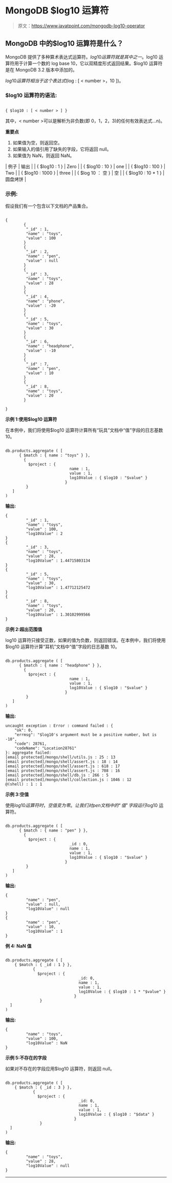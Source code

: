 # MongoDB $log10 运算符

> 原文：<https://www.javatpoint.com/mongodb-log10-operator>

## MongoDB 中的$log10 运算符是什么？

MongoDB 提供了多种算术表达式运算符。$log10 运算符就是其中之一。$log10 运算符用于计算一个数的 log base 10，它以双精度形式返回结果。$log10 运算符是在 MongoDB 3.2 版本中添加的。

$log10 运算符相当于这个表达式($log : [ < number >，10 ])。

### $log10 运算符的语法:

```

{ $log10 : [ < number > ] }

```

其中，< number >可以是解析为非负数(即 0，1，2，3)的任何有效表达式...n)。

**重要点**

1.  如果<number>值为空，则返回空。</number>
2.  如果输入的值引用了缺失的字段，它将返回 null。
3.  如果<number>值为 NaN，则返回 NaN。</number>

| 例子 | 输出 |
| { $log10 : 1 } | Zero |
| { $log10 : 10 } | one |
| { $log10 : 100 } | Two |
| { $log10 : 1000 } | three |
| { $log 10 ： 空 } | 空 |
| { $log10 : 10 * 1 } | 圆盘烤饼 |

### 示例:

假设我们有一个包含以下文档的产品集合。

```

{
        {
         "_id" : 1, 
         "name" : "toys",
         "value" : 100
        }
        {
         "_id" : 2, 
         "name" : "pen",
         "value" : null	
        }
        {
         "_id" : 3, 
         "name" : "toys",
         "value" : 28	
        }
        {
         "_id" : 4, 
         "name" : "phone",
         "value" : -20
        }
        {
         "_id" : 5, 
         "name" : "toys",
         "value" : 30
        }
        {
         "_id" : 6, 
         "name" : "headphone",
         "value" : -10
        }
        {
         "_id" : 7, 
         "name" : "pen",
         "value" : 10
        }
        {
         "_id" : 8, 
         "name" : "toys",
         "value" : 20	
        }

}

```

**示例 1:使用$log10 运算符**

在本例中，我们将使用$log10 运算符计算所有“玩具”文档中“值”字段的日志基数 10。

```

db.products.aggregate ( [
      { $match : { name : "toys" } },
        {
          $project : {
                            name : 1,
                            value : 1,
                            log10Value : { $log10 : "$value" }
                          }
         }
   ] 
)

```

**输出:**

```
{
         "_id" : 1, 
         "name" : "toys",
         "value" : 100,
         "log10Value" : 2
}
{
         "_id" : 3, 
         "name" : "toys",
         "value" : 28,
         "log10Value" : 1.44715803134
}
{
         "_id" : 5, 
         "name" : "toys",
         "value" : 30,
         "log10Value" : 1.47712125472
}
{
         "_id" : 8, 
         "name" : "toys",
         "value" : 20,
         "log10Value" : 1.30102999566
}

```

**示例 2:超出范围值**

log10 运算符只接受正数，如果<number>的值为负数，则返回错误。在本例中，我们将使用$log10 运算符计算“耳机”文档中“值”字段的日志基数 10。</number>

```

db.products.aggregate ( [
      { $match : { name : "headphone" } },
        {
          $project : {
                            name : 1,
                            value : 1,
                            log10Value : { $log10 : "$value" }
                          }
         }
   ] 
)

```

**输出:**

```
uncaught exception : Error : command failed : {
	"ok": 0,
	"errmsg": "$log10's argument must be a positive number, but is -10",
	"code": 28761,
	"codeName": "Location28761"
}: aggregate failed:
[email protected]/mongo/shell/utils.js : 25 : 13
[email protected]/mongo/shell/assert.js : 18 : 14
[email protected]/mongo/shell/assert.js : 618 : 17
[email protected]/mongo/shell/assert.js : 708 : 16
[email protected]/mongo/shell/db.js : 266 : 5
[email protected]/mongo/shell/collection.js : 1046 : 12
@(shell) : 1 : 1

```

**示例 3:空值**

使用$log10 运算符时，空值变为零。让我们对 pen 文档中的“值”字段运行$log10 运算符。

```

db.products.aggregate ( [
      { $match : { name : "pen" } },
        {
          $project : { 
                            _id : 0,
                            name : 1,
                            value : 1,
                            log10Value : { $log10 : "$value" }
                          }
         }
   ] 
)

```

**输出:**

```
{
         "name" : "pen",
         "value" : null,
         "log10Value" : null
}
{
         "name" : "pen",
         "value" : 10,
         "log10Value" : 1         
}

```

**例 4: NaN 值**

```

db.products.aggregate ( [
    { $match : { _id : 1 } },
            { 
              $project : { 
                                _id: 0,
                                name : 1,
                                value : 1,
                                log10Value : { $log10 : 1 * "$value" }
                              }
               }
  ]
)

```

**输出:**

```
{
         "name" : "toys",
         "value" : 100,
         "log10Value" : NaN         
}

```

**示例 5:不存在的字段**

如果对不存在的字段应用$log10 运算符，则返回 null。

```

db.products.aggregate ( [
    { $match : { _id : 3 } },
            { 
              $project : { 
                                _id: 0,
                                name : 1,
                                value : 1,
                                log10Value : { $log10 : "$data" }
                              }
               }
  ]
)

```

**输出:**

```
{
         "name" : "toys",
         "value" : 28,
         "log10Value" : null         
}

```

* * *